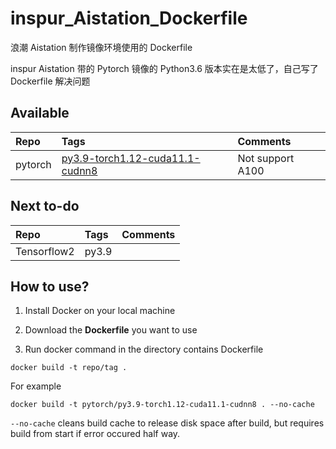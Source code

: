 # inspur_Aistation_Dockerfile
浪潮 Aistation 制作镜像环境使用的 Dockerfile

inspur Aistation 带的 Pytorch 镜像的 Python3.6 版本实在是太低了，自己写了 Dockerfile 解决问题

## Available
|Repo|Tags|Comments|
|:-|:-|:-|
|pytorch|[py3.9-torch1.12-cuda11.1-cudnn8](https://github.com/YunchaoZheng/inspur_Aistation_Dockerfile/tree/main/dockerfiles/py3.9-torch1.12-cuda11.1-cudnn8)|Not support A100|

## Next to-do
|Repo|Tags|Comments|
|:-|:-|:-|
|Tensorflow2|py3.9||

## How to use?

1. Install Docker on your local machine

2. Download the **Dockerfile** you want to use

3. Run docker command in the directory contains Dockerfile

```shell
docker build -t repo/tag .
```
For example
```shell
docker build -t pytorch/py3.9-torch1.12-cuda11.1-cudnn8 . --no-cache
```
```--no-cache``` cleans build cache to release disk space after build, but requires build from start if error occured half way.
